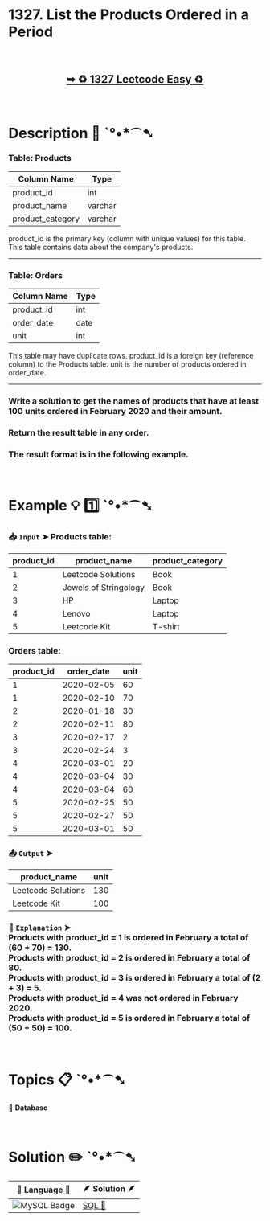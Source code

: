 # 1327. List the Products Ordered in a Period

</br>

<h2 align="center"> 

<a href="https://leetcode.com/problems/list-the-products-ordered-in-a-period/description/?envType=study-plan-v2&envId=top-sql-50"><strong>➥ ♻️ 1327 Leetcode Easy ♻️ </strong></a>
</h2>

</br>

# Description 📜 ˋ°•*⁀➷

### Table: Products

| Column Name      | Type    |
|------------------|---------|
| product_id       | int     |
| product_name     | varchar |
| product_category | varchar |

product_id is the primary key (column with unique values) for this table.
This table contains data about the company's products.

---

### Table: Orders

| Column Name   | Type    |
|---------------|---------|
| product_id    | int     |
| order_date    | date    |
| unit          | int     |

This table may have duplicate rows.
product_id is a foreign key (reference column) to the Products table.
unit is the number of products ordered in order_date.

---

### Write a solution to get the names of products that have at least 100 units ordered in February 2020 and their amount.

### Return the result table in any order.

### The result format is in the following example.

</br>

# Example 💡 1️⃣ ˋ°•*⁀➷

  ### 📥 `Input`  ➤ Products table:

| product_id | product_name          | product_category |
| ---------- | --------------------- | ---------------- |
| 1          | Leetcode Solutions    | Book             |
| 2          | Jewels of Stringology | Book             |
| 3          | HP                    | Laptop           |
| 4          | Lenovo                | Laptop           |
| 5          | Leetcode Kit          | T-shirt          |

### Orders table:

| product_id | order_date | unit |
| ---------- | ---------- | ---- |
| 1          | 2020-02-05 | 60   |
| 1          | 2020-02-10 | 70   |
| 2          | 2020-01-18 | 30   |
| 2          | 2020-02-11 | 80   |
| 3          | 2020-02-17 | 2    |
| 3          | 2020-02-24 | 3    |
| 4          | 2020-03-01 | 20   |
| 4          | 2020-03-04 | 30   |
| 4          | 2020-03-04 | 60   |
| 5          | 2020-02-25 | 50   |
| 5          | 2020-02-27 | 50   |
| 5          | 2020-03-01 | 50   |

  ### 📤 `Output`  ➤

| product_name       | unit |
| ------------------ | ---- |
| Leetcode Solutions | 130  |
| Leetcode Kit       | 100  |

  ### 🔦 `Explanation`  ➤ </br> Products with product_id = 1 is ordered in February a total of (60 + 70) = 130.</br> Products with product_id = 2 is ordered in February a total of 80.</br> Products with product_id = 3 is ordered in February a total of (2 + 3) = 5.</br> Products with product_id = 4 was not ordered in February 2020.</br> Products with product_id = 5 is ordered in February a total of (50 + 50) = 100.

</br>

# Topics 📋 ˋ°•*⁀➷

🔸 **Database**  </br>

</br>

# Solution ✏️ ˋ°•*⁀➷

| 📒 Language 📒  | 🪶 Solution 🪶 |
| ------------- | ------------- |
|  ![MySQL Badge](https://img.shields.io/badge/MySQL-4479A1?logo=mysql&logoColor=fff&style=for-the-badge)  | [SQL 🕍](https://github.com/Prakhar-002/LEETCODE/blob/main/%F0%9F%93%9A%20Study%20%F0%9F%8E%A7%20Plan%20%F0%9F%91%A8%F0%9F%8F%BB%E2%80%8D%F0%9F%92%BB/%F0%9F%93%A6%20SQL%2050%20-%20%F0%9F%8C%BD%20Crack%20SQL%20Interview/%F0%9F%94%AC%20Examine%20Thoroughly%20%F0%9F%A7%AC/07%20Advanced%20String%20Functions%20%26%20Regex%20%26%20Clause/Day%20%E2%9E%BA%2049%20%F0%9F%8C%BD%201327.%20List%20the%20Products%20Ordered%20in%20a%20Period/%F0%9F%95%8D%20SQL%20-%201327.%20List%20t.sql) |